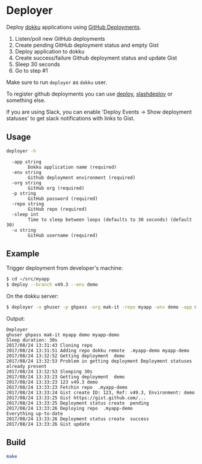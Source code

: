 # Deployer

Deploy [dokku](http://dokku.viewdocs.io/dokku/) applications using [GitHub Deployments](https://developer.github.com/v3/repos/deployments/).

1. Listen/poll new GitHub deployments
2. Create pending GitHub deployment status and empty Gist
3. Deploy application to dokku
4. Create success/failure Github deployment status and update Gist
5. Sleep 30 seconds
6. Go to step #1

Make sure to run `deployer` as `dokku` user.

To register github deployments you can use [deploy](https://github.com/remind101/deploy),
[slashdeploy](https://github.com/remind101/slashdeploy) or something else.

If you are using Slack, you can enable 'Deploy Events -> Show deployment statuses'
to get slack notifications with links to Gist.

## Usage

```bash
deployer -h
```

```
  -app string
    	Dokku application name (required)
  -env string
    	Github deployment environment (required)
  -org string
    	GitHub org (required)
  -p string
    	GitHub password (required)
  -repo string
    	GitHub repo (required)
  -sleep int
    	Time to sleep between loops (defaults to 30 seconds) (default 30)
  -u string
    	GitHub username (required)
```

## Example

Trigger deployment from developer's machine:

```bash
$ cd ~/src/myapp
$ deploy --branch v49.3 --env demo
```

On the dokku server:

```bash
$ deployer -u ghuser -p ghpass -org mak-it -repo myapp -env demo -app myapp-demo -sleep 30
```

Output:

```
Deployer
ghuser ghpass mak-it myapp demo myapp-demo
Sleep duration: 30s
2017/08/24 13:31:43 Cloning repo  
2017/08/24 13:31:51 Adding repo dokku remote  .myapp-demo myapp-demo
2017/08/24 13:32:52 Getting deployment  demo
2017/08/24 13:32:53 Problem in getting deployment Deployment statuses already present
2017/08/24 13:32:53 Sleeping 30s
2017/08/24 13:33:23 Getting deployment  demo
2017/08/24 13:33:23 123 v49.3 demo
2017/08/24 13:33:23 Fetchin repo  .myapp-demo
2017/08/24 13:33:24 Gist create ID: 123, Ref: v49.3, Environment: demo
2017/08/24 13:33:25 Gist https://gist.github.com/...
2017/08/24 13:33:25 Deployment status create  pending
2017/08/24 13:33:26 Deploying repo  .myapp-demo
Everything up-to-date
2017/08/24 13:33:26 Deployment status create  success
2017/08/24 13:33:26 Gist update
```

## Build

```bash
make
```

